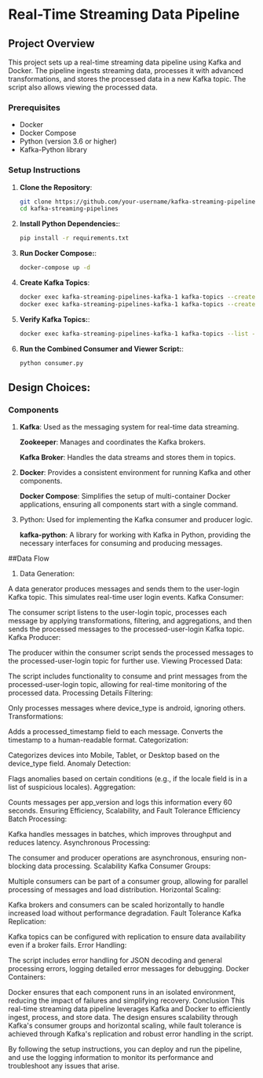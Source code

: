 # Real-Time Streaming Data Pipeline

## Project Overview

This project sets up a real-time streaming data pipeline using Kafka and Docker. The pipeline ingests streaming data, processes it with advanced transformations, and stores the processed data in a new Kafka topic. The script also allows viewing the processed data.

### Prerequisites

- Docker
- Docker Compose
- Python (version 3.6 or higher)
- Kafka-Python library

### Setup Instructions

1. **Clone the Repository**:

   ```bash
   git clone https://github.com/your-username/kafka-streaming-pipelines.git
   cd kafka-streaming-pipelines

2. **Install Python Dependencies:**:

   ```bash
   pip install -r requirements.txt

3. **Run Docker Compose:**:

   ```bash
   docker-compose up -d

4. **Create Kafka Topics**:

     ```bash
   docker exec kafka-streaming-pipelines-kafka-1 kafka-topics --create --topic user-login --bootstrap-server localhost:29092 --replication-factor 1 --partitions 1
   docker exec kafka-streaming-pipelines-kafka-1 kafka-topics --create --topic processed-user-login --bootstrap-server localhost:29092 --replication-factor 1 --partitions 1

5. **Verify Kafka Topics:**:

    ```bash
   docker exec kafka-streaming-pipelines-kafka-1 kafka-topics --list --bootstrap-server localhost:29092

6. **Run the Combined Consumer and Viewer Script:**:

   ```bash
   python consumer.py

## Design Choices:

### Components

1. **Kafka**: Used as the messaging system for real-time data streaming.

      **Zookeeper**: Manages and coordinates the Kafka brokers.

      **Kafka Broker**: Handles the data streams and stores them in topics.

2. **Docker**: Provides a consistent environment for running Kafka and other components.
   
      **Docker Compose**: Simplifies the setup of multi-container Docker applications, ensuring all components start with a single command.

3. Python: Used for implementing the Kafka consumer and producer logic.

      **kafka-python**: A library for working with Kafka in Python, providing the necessary interfaces for consuming and producing messages.

##Data Flow

1. Data Generation:

A data generator produces messages and sends them to the user-login Kafka topic. This simulates real-time user login events.
Kafka Consumer:

The consumer script listens to the user-login topic, processes each message by applying transformations, filtering, and aggregations, and then sends the processed messages to the processed-user-login Kafka topic.
Kafka Producer:

The producer within the consumer script sends the processed messages to the processed-user-login topic for further use.
Viewing Processed Data:

The script includes functionality to consume and print messages from the processed-user-login topic, allowing for real-time monitoring of the processed data.
Processing Details
Filtering:

Only processes messages where device_type is android, ignoring others.
Transformations:

Adds a processed_timestamp field to each message.
Converts the timestamp to a human-readable format.
Categorization:

Categorizes devices into Mobile, Tablet, or Desktop based on the device_type field.
Anomaly Detection:

Flags anomalies based on certain conditions (e.g., if the locale field is in a list of suspicious locales).
Aggregation:

Counts messages per app_version and logs this information every 60 seconds.
Ensuring Efficiency, Scalability, and Fault Tolerance
Efficiency
Batch Processing:

Kafka handles messages in batches, which improves throughput and reduces latency.
Asynchronous Processing:

The consumer and producer operations are asynchronous, ensuring non-blocking data processing.
Scalability
Kafka Consumer Groups:

Multiple consumers can be part of a consumer group, allowing for parallel processing of messages and load distribution.
Horizontal Scaling:

Kafka brokers and consumers can be scaled horizontally to handle increased load without performance degradation.
Fault Tolerance
Kafka Replication:

Kafka topics can be configured with replication to ensure data availability even if a broker fails.
Error Handling:

The script includes error handling for JSON decoding and general processing errors, logging detailed error messages for debugging.
Docker Containers:

Docker ensures that each component runs in an isolated environment, reducing the impact of failures and simplifying recovery.
Conclusion
This real-time streaming data pipeline leverages Kafka and Docker to efficiently ingest, process, and store data. The design ensures scalability through Kafka's consumer groups and horizontal scaling, while fault tolerance is achieved through Kafka's replication and robust error handling in the script.

By following the setup instructions, you can deploy and run the pipeline, and use the logging information to monitor its performance and troubleshoot any issues that arise.

